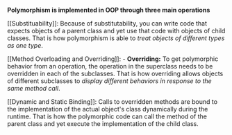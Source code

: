 
**Polymorphism is implemented in OOP through three main operations**

[[Substituability]]: Because of substitutability, you can write code that expects objects of a parent class and yet use that code with objects of child classes. That is how polymorphism is able to _treat objects of different types as one type_.

[[Method Overloading and Overriding]]: -   **Overriding:** To get polymorphic behavior from an operation, the operation in the superclass needs to be overridden in each of the subclasses. That is how overriding allows objects of different subclasses to _display different behaviors in response to the same method call_.

[[Dynamic and Static Binding]]: Calls to overridden methods are bound to the implementation of the actual object's class dynamically during the runtime. That is how the polymorphic code can call the method of the parent class and yet execute the implementation of the child class.